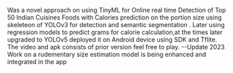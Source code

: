 Was a novel approach on using TinyML for Online real time Detection of Top 50 Indian Cuisines Foods with Calories prediction on the portion size using skeleteon of YOLOv3 for detection and semantic segmentation .
Later using regression models to predict grams for calorie calculation,at the times later upgraded to YOLOv5 deployed it on Android device using SDK and Tflite.
The video and apk consists of prior version feel free to play.
--Update 2023
Work on a rudementary size estimation model is being enhanced and integrated in the app
